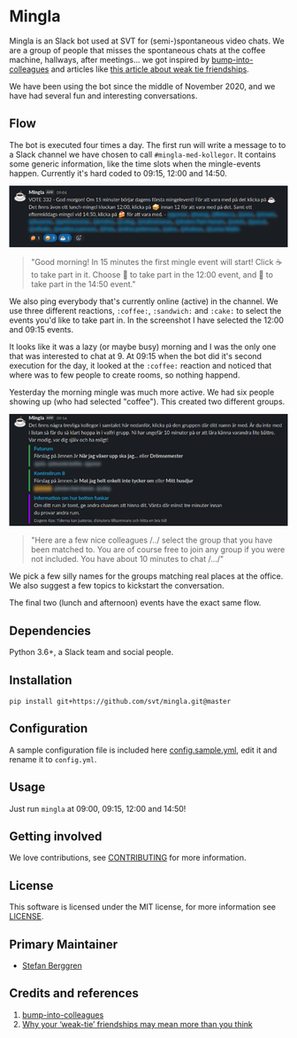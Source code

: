 # Mingla

Mingla is an Slack bot used at SVT for (semi-)spontaneous video chats. We are a group of people that misses the spontaneous chats at the coffee machine, hallways, after meetings... we got inspired by [bump-into-colleagues](https://github.com/Familjen-Sthlm/bump-into-colleagues) and articles like [this article about weak tie friendships](https://www.bbc.com/worklife/article/20200701-why-your-weak-tie-friendships-may-mean-more-than-you-think).

We have been using the bot since the middle of November 2020, and we have had several fun and interesting conversations.

## Flow

The bot is executed four times a day. The first run will write a message to to a Slack channel we have chosen to call `#mingla-med-kollegor`. It contains some generic information, like the time slots when the mingle-events happen. Currently it's hard coded to 09:15, 12:00 and 14:50.

![](docs/screenshot-morning.png)

> "Good morning! In 15 minutes the first mingle event will start!
> Click :coffee: to take part in it. Choose :sandwich: to take part
> in the 12:00 event, and :cake: to take part in the 14:50 event."

We also ping everybody that's currently online (active) in the channel. We use three different reactions, `:coffee:`, `:sandwich:` and `:cake:` to select the events you'd like to take part in. In the screenshot I have selected the 12:00 and 09:15 events.

It looks like it was a lazy (or maybe busy) morning and I was the only one that was interested to chat at 9. At 09:15 when the bot did it's second execution for the day, it looked at the `:coffee:` reaction and noticed that where was to few people to create rooms, so nothing happend.

Yesterday the morning mingle was much more active. We had six people showing up (who had selected "coffee"). This created two different groups.

![](docs/screenshot-mingle.png)

> "Here are a few nice colleagues /../ select the group that you have been
> matched to. You are of course free to join any group if you were not included. You have about 10 minutes to chat /.../"

We pick a few silly names for the groups matching real places at the office. We also suggest a few topics to kickstart the conversation.

The final two (lunch and afternoon) events have the exact same flow.

## Dependencies

Python 3.6+, a Slack team and social people.

## Installation

```
pip install git+https://github.com/svt/mingla.git@master
```

## Configuration

A sample configuration file is included here [config.sample.yml](config.sample.yml), edit it and rename it to `config.yml`.

## Usage

Just run `mingla` at 09:00, 09:15, 12:00 and 14:50!

## Getting involved

We love contributions, see [CONTRIBUTING](docs/CONTRIBUTING.md) for more information.

## License

This software is licensed under the MIT license, for more information see [LICENSE](LICENSE).

## Primary Maintainer

- [Stefan Berggren](https://github.com/nsg)

## Credits and references

1. [bump-into-colleagues](https://github.com/Familjen-Sthlm/bump-into-colleagues)
2. [Why your ‘weak-tie’ friendships may mean more than you think](https://www.bbc.com/worklife/article/20200701-why-your-weak-tie-friendships-may-mean-more-than-you-think)
